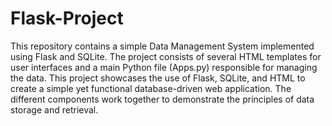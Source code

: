 # Flask-Project
This repository contains a simple Data Management System implemented using Flask and SQLite.
The project consists of several HTML templates for user interfaces and a main Python file (Apps.py) responsible for managing the data.
This project showcases the use of Flask, SQLite, and HTML to create a simple yet functional database-driven web application. The different components work together to demonstrate the principles of data storage and retrieval.
